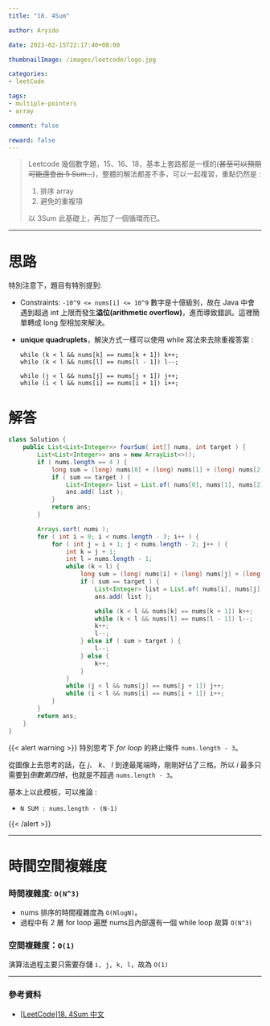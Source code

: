```yaml
---
title: "18. 4Sum"

author: Aryido

date: 2023-02-15T22:17:40+08:00

thumbnailImage: /images/leetcode/logo.jpg

categories:
- leetCode

tags:
- multiple-pointers
- array

comment: false

reward: false
---
```

<!--BODY-->
> Leetcode 幾個數字題，15、16、18，基本上套路都是一樣的(~~甚至可以預期可能還會出 5 Sum...~~)，整體的解法都差不多，可以一起複習，重點仍然是 :
> 1. 排序 array
> 2. 避免的重複項
>
> 以 3Sum 此基礎上，再加了一個循環而已。

<!--more-->

---
# 思路
特別注意下，題目有特別提到:
- Constraints: ```-10^9 <= nums[i] <= 10^9``` 數字是十億級別，故在 Java 中會遇到超過 int 上限而發生**溢位(arithmetic overflow)**，進而導致錯誤。這裡簡單轉成 long 型相加來解決。

- **unique quadruplets**，解決方式一樣可以使用 while 寫法來去除重複答案 :
    ```
    while (k < l && nums[k] == nums[k + 1]) k++;
    while (k < l && nums[l] == nums[l - 1]) l--;

    while (j < l && nums[j] == nums[j + 1]) j++;
    while (i < l && nums[i] == nums[i + 1]) i++;
    ```

# 解答
```java
class Solution {
	public List<List<Integer>> fourSum( int[] nums, int target ) {
		List<List<Integer>> ans = new ArrayList<>();
		if ( nums.length == 4 ) {
			long sum = (long) nums[0] + (long) nums[1] + (long) nums[2] + (long) nums[3];
			if ( sum == target ) {
				List<Integer> list = List.of( nums[0], nums[1], nums[2], nums[3] );
				ans.add( list );
			}
			return ans;
		}

		Arrays.sort( nums );
		for ( int i = 0; i < nums.length - 3; i++ ) {
			for ( int j = i + 1; j < nums.length - 2; j++ ) {
				int k = j + 1;
				int l = nums.length - 1;
				while (k < l) {
					long sum = (long) nums[i] + (long) nums[j] + (long) nums[k] + (long) nums[l];
					if ( sum == target ) {
						List<Integer> list = List.of( nums[i], nums[j], nums[k], nums[l] );
						ans.add( list );

						while (k < l && nums[k] == nums[k + 1]) k++;
						while (k < l && nums[l] == nums[l - 1]) l--;
						k++;
						l--;
					} else if ( sum > target ) {
						l--;
					} else {
						k++;
					}
				}
				while (j < l && nums[j] == nums[j + 1]) j++;
				while (i < l && nums[i] == nums[i + 1]) i++;
			}
		}
		return ans;
	}
}
```

{{< alert warning >}}
特別思考下 *for loop* 的終止條件 ```nums.length - 3```。

從圖像上去思考的話，在 *j*、 *k*、 *l* 到達最尾端時，剛剛好佔了三格。所以 *i* 最多只需要到*倒數第四格*，也就是不超過 ```nums.length - 3```。

基本上以此模板，可以推論 :
- ```N SUM : nums.length - (N-1)```

{{< /alert >}}

---
# 時間空間複雜度

### 時間複雜度: ```O(N^3)```

- nums 排序的時間複雜度為 ```O(NlogN)```。
- 過程中有 2 層 for loop 遍歷 nums且內部還有一個 while loop 故算 ```O(N^3)```

### 空間複雜度：```O(1)```
演算法過程主要只需要存儲 ```i, j, k, l```，故為 ```O(1)```

---
### 參考資料

- [[LeetCode]18. 4Sum 中文](https://www.youtube.com/watch?v=kUW2_6xOiZs&t=152s)